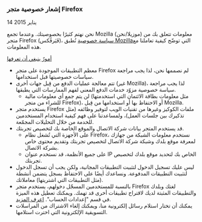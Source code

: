 ### إشعار خصوصية متجر Firefox
14 يناير 2015

نحن نهتم كثيرًا بخصوصيتك. وعندما تجمع Mozilla (موزيلا/نحن) معلومات تتعلق بك من متجر Firefox (فَيَرفُكس)‎، نُطبق ‎[سياسة خصوصية Mozilla‏](https://www.mozilla.org/privacy/) التي توضّح كيفية تعاملنا مع هذه المعلومات.

<u>أمورٌ ينبغي أن تعرفها</u>

- معظم التطبيقات الموجودة على متجر Firefox لم نصممها نحن، لذا يجب مراجعة سياسات خصوصيتها قبل استخدامها.
- تتم معالجة عمليات الدفع من قِبل جهات أخرى ‎(غير Mozilla)، لذا يجب مراجعة سياسة خصوصية مزوّد خدمات الدفع المعني لفهم الممارسات التي يطبقها.
  - لن يتم جمع أي معلومات مالية ‎(مثل معلومات بطاقة الائتمان التي استخدمتها للشراء من متجر Firefox)، أو الاحتفاظ بها أو استخدامها من قِبل Mozilla‏.
- يستخدم متجر Firefox ملفات الكوكيز وغيرها من تقنيات الويب لتوفير وظائفه (مثل تذكيرك بين جلسات العمل)، ولمساعدتنا على فهم كيفية استخدام المستخدمين للخدمة من خلال التحليلات المجمّعة.
- قد يستخدم المتجر بيانات شركة الاتصال والموقع الخاصة بك لتخصيص تجربتك.
  - على الأجهزة التي تُشغل نظام Firefox، نستخدم معلومات الشبكة من جهازك لمعرفة موقع بلدك وشبكة شركة الاتصال لتخصيص تجربتك وتقديم محتوى خاص بشركة الاتصال.
  - على جميع الأنظمة، قد نستخدم عنوان IP الخاص بك لتحديد موقع بلدك لتخصيص تجربتك.
- ليس عليك تسجيل الدخول لتثبيت التطبيقات المجانية، ولكن يجب أن تسجل الدخول لتثبيت التطبيقات المدفوعة. ونساعدك أيضًا على الاحتفاظ بسجل يتضمن أنشطة معاملاتك ‎(مثل التطبيقات التي اشتريتها).
- بالنسبة للمستخدمين المسجّل دخولهم، يستخدم متجر Firefox لغتك وبلدك والتطبيقات المثبتة لديك لاقتراح تطبيقات أخرى قد تهمك.  ويمكنك تعطيل هذه الميزة في قسم "إعدادات الحساب".  [اعرف المزيد](https://support.mozilla.org/en-US/kb/recommendations-marketplace).
- يمكنك أن تختار استلام رسائل إلكترونية منا، ويمكنك إلغاء الاشتراك من المراسلات التسويقية الإلكترونية التي اخترت استلامها.
